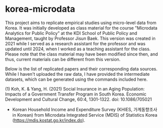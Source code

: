 # korea-microdata

This project aims to replicate empirical studies using micro-level data from Korea. It was initially developed as class material for the course "Microdata Analytics for Public Policy" at the KDI School of Public Policy and Management, taught by Professor Jisun Baek. This version was created in 2021 while I served as a research assistant for the professor and was updated until 2024, when I worked as a teaching assistant for the class. Please note that the class material may have been modified since then, and thus, current materials can be different from this version.

Below is the list of replicated papers and their corresponding data sources. While I haven't uploaded the raw data, I have provided the intermediate datasets, which can be generated using the commands included here.

(1) Koh, K. & Yang, H. (2021) Social Insurance in an Aging Population: Impacts of a Government Transfer Program in South Korea. Economic Development and Cultural Change, 60:4, 1301-1322. doi: 10.1086/705021
- Korean Household Income and Expenditure Survey (KHIES, 가계동향조사 in Korean) from Microdata Integrated Service (MDIS) of Statistics Korea (https://mdis.kostat.go.kr/index.do).
